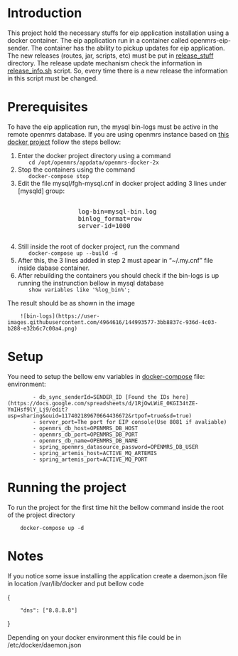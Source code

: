 # Introduction
This project hold the necessary stuffs for eip application installation using a docker container. The eip application run in a container called openmrs-eip-sender. The container has the ability to pickup updates for eip application. The new releases (routes, jar, scripts, etc) must be put in [release_stuff](./release_stuff) directory. The release update mechanism check the information in [release_info.sh](./release_stuff/scripts/release_info.sh) script. So, every time there is a new release the information in this script must be changed. 

# Prerequisites
To have the eip application run, the mysql bin-logs must be active in the remote openmrs database. If you are using openmrs instance based on [this docker project](https://github.com/FriendsInGlobalHealth/openmrs-docker-2x) follow the steps bellow:
<ol>
        <li>
                Enter the docker project directory using a command
                <ul>
                        <code>cd /opt/openmrs/appdata/openmrs-docker-2x</code>
                </ul>
        </li>
        <li>
                Stop the containers using the command
                <ul>
                        <code>docker-compose stop</code>
                </ul>
        </li>
        <li>
                Edit the file mysql/fgh-mysql.cnf in docker project adding 3 lines under [mysqld] group:           
                <pre>    
                log-bin=mysql-bin.log
                binlog_format=row
                server-id=1000
                </pre>
        </li>
        <li>
                Still inside the root of docker project, run the command
                <ul>
                        <code>docker-compose up --build -d</code>
                </ul>
        </li>
        <li>
                After this, the 3 lines added  in step 2 must apear in “~/.my.cnf” file inside dabase container.
        </li>
        <li>
                After rebuilding the containers you should check if the bin-logs is up running the instrunction bellow in mysql database
                <ul>
                        <code>show variables like '%log_bin%';</code>
                </ul>
        </li>
</ol> 
        The result should be as shown in the image
        
        ![bin-logs](https://user-images.githubusercontent.com/4964616/144993577-3bb8837c-936d-4c03-b288-e32b6c7c00a4.png)


# Setup
You need to setup the bellow env variables in [docker-compose](docker-compose.yml) file:
        environment:
        
            - db_sync_senderId=SENDER_ID [Found the IDs here](https://docs.google.com/spreadsheets/d/1RjOwLWiE_0KGI34tZE-YmIHsf9lY_Lj9/edit?usp=sharing&ouid=117402189670664436672&rtpof=true&sd=true)
            - server_port=The port for EIP console(Use 8081 if avaliable)
            - openmrs_db_host=OPENMRS_DB_HOST
            - openmrs_db_port=OPENMRS_DB_PORT
            - openmrs_db_name=OPENMRS_DB_NAME
            - spring_openmrs_datasource_password=OPENMRS_DB_USER
            - spring_artemis_host=ACTIVE_MQ_ARTEMIS
            - spring_artemis_port=ACTIVE_MQ_PORT
            
# Running the project
To run the project for the first time hit the bellow command inside the root of the project directory
        
        docker-compose up -d
        
# Notes
If you notice some issue installing the application create a daemon.json file in location /var/lib/docker and put bellow code

{
  
        "dns": ["8.8.8.8"]
  
}

Depending on your docker environment this file could be in /etc/docker/daemon.json
